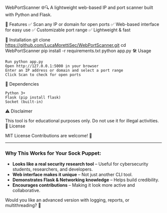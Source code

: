 WebPortScanner 🌐🔍
A lightweight web-based IP and port scanner built with Python and Flask.

📌 Features
✅ Scan any IP or domain for open ports
✅ Web-based interface for easy use
✅ Customizable port range
✅ Lightweight & fast

🚀 Installation
git clone https://github.com/LucaMorettiSec/WebPortScanner.git
cd WebPortScanner
pip install -r requirements.txt
python app.py
🛠️ Usage

    Run python app.py
    Open http://127.0.0.1:5000 in your browser
    Enter an IP address or domain and select a port range
    Click Scan to check for open ports

📜 Dependencies

    Python 3+
    Flask (pip install flask)
    Socket (built-in)

⚠️ Disclaimer

This tool is for educational purposes only. Do not use it for illegal activities.
📄 License

MIT License
Contributions are welcome! 🚀


---

### **Why This Works for Your Sock Puppet:**
- **Looks like a real security research tool** – Useful for cybersecurity students, researchers, and developers.  
- **Web interface makes it unique** – Not just another CLI tool.  
- **Demonstrates Flask & Networking knowledge** – Helps build credibility.  
- **Encourages contributions** – Making it look more active and collaborative.  

Would you like an advanced version with logging, reports, or multithreading? 🚀
